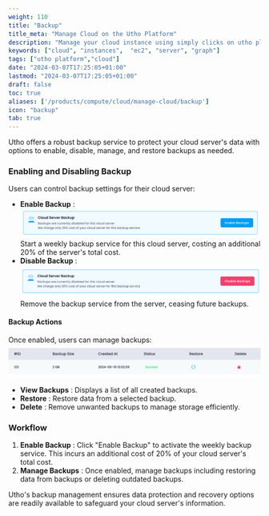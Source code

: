 ```yaml
---
weight: 110
title: "Backup"
title_meta: "Manage Cloud on the Utho Platform"
description: "Manage your cloud instance using simply clicks on utho platform"
keywords: ["cloud", "instances",  "ec2", "server", "graph"]
tags: ["utho platform","cloud"]
date: "2024-03-07T17:25:05+01:00"
lastmod: "2024-03-07T17:25:05+01:00"
draft: false
toc: true
aliases: ['/products/compute/cloud/manage-cloud/backup']
icon: "backup"
tab: true
---
```

Utho offers a robust backup service to protect your cloud server's data with options to enable, disable, manage, and restore backups as needed.

### Enabling and Disabling Backup

Users can control backup settings for their cloud server:

* **Enable Backup** : ![1718872539013](image/index/1718872539013.png)Start a weekly backup service for this cloud server, costing an additional 20% of the server's total cost.
* **Disable Backup** : ![1718872547076](image/index/1718872547076.png)Remove the backup service from the server, ceasing future backups.

#### Backup Actions

Once enabled, users can manage backups:![1718872570159](image/index/1718872570159.png)

* **View Backups** : Displays a list of all created backups.
* **Restore** : Restore data from a selected backup.
* **Delete** : Remove unwanted backups to manage storage efficiently.

### Workflow

1. **Enable Backup** : Click "Enable Backup" to activate the weekly backup service. This incurs an additional cost of 20% of your cloud server's total cost.
2. **Manage Backups** : Once enabled, manage backups including restoring data from backups or deleting outdated backups.

Utho's backup management ensures data protection and recovery options are readily available to safeguard your cloud server's information.


